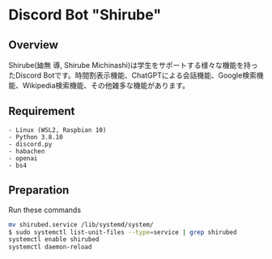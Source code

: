 # Discord Bot "Shirube"
## Overview
Shirube(廸無 導, Shirube Michinashi)は学生をサポートする様々な機能を持ったDiscord Botです。時間割表示機能、ChatGPTによる会話機能、Google検索機能、Wikipedia検索機能、その他雑多な機能があります。
## Requirement
```
- Linux (WSL2, Raspbian 10)
- Python 3.8.10
- discord.py
- habachen
- openai
- bs4
```
## Preparation
Run these commands
```bash
mv shirubed.service /lib/systemd/system/
$ sudo systemctl list-unit-files --type=service | grep shirubed
systemctl enable shirubed
systemctl daemon-reload
```